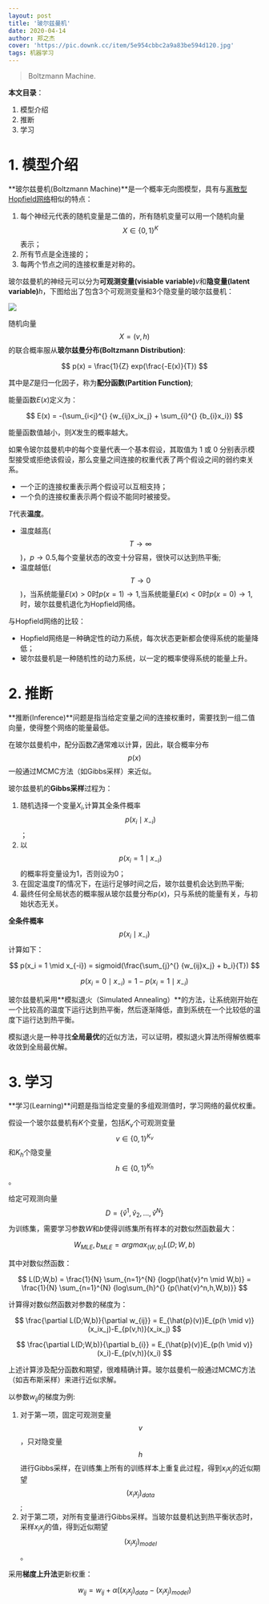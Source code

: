 ```yaml
---
layout: post
title: '玻尔兹曼机'
date: 2020-04-14
author: 郑之杰
cover: 'https://pic.downk.cc/item/5e954cbbc2a9a83be594d120.jpg'
tags: 机器学习
---
```


> Boltzmann Machine.

**本文目录**：
1. 模型介绍
2. 推断
3. 学习


# 1. 模型介绍
**玻尔兹曼机(Boltzmann Machine)**是一个概率无向图模型，具有与[离散型Hopfield网络](https://0809zheng.github.io/2020/04/13/hopfield-network.html)相似的特点：
1. 每个神经元代表的随机变量是二值的，所有随机变量可以用一个随机向量$$X \in \{0,1\}^K$$表示；
2. 所有节点是全连接的；
3. 每两个节点之间的连接权重是对称的。

玻尔兹曼机的神经元可以分为**可观测变量(visiable variable)**$v$和**隐变量(latent variable)**$h$，下图给出了包含3个可观测变量和3个隐变量的玻尔兹曼机：

![](https://pic.downk.cc/item/5e952a3dc2a9a83be57fae50.jpg)

随机向量$$X = (v,h)$$的联合概率服从**玻尔兹曼分布(Boltzmann Distribution)**:

$$ p(x) = \frac{1}{Z} exp(\frac{-E(x)}{T}) $$

其中是$Z$是归一化因子，称为**配分函数(Partition Function)**;

能量函数$E(x)$定义为：

$$ E(x) = -(\sum_{i<j}^{} {w_{ij}x_ix_j} + \sum_{i}^{} {b_{i}x_i}) $$

能量函数值越小，则$X$发生的概率越大。

如果令玻尔兹曼机中的每个变量代表一个基本假设，其取值为 1 或 0 分别表示模型接受或拒绝该假设，那么变量之间连接的权重代表了两个假设之间的弱约束关系。
- 一个正的连接权重表示两个假设可以互相支持；
- 一个负的连接权重表示两个假设不能同时被接受。

$T$代表**温度**。
- 温度越高($$T → ∞$$)，$p → 0.5$,每个变量状态的改变十分容易，很快可以达到热平衡;
- 温度越低($$T → 0$$)，当系统能量$E(x)>0$时$p(x=1) → 1$,当系统能量$E(x)<0$时$p(x=0) → 1$,时，玻尔兹曼机退化为Hopfield网络。

与Hopfield网络的比较：
- Hopfield网络是一种确定性的动力系统，每次状态更新都会使得系统的能量降低；
- 玻尔兹曼机是一种随机性的动力系统，以一定的概率使得系统的能量上升。

# 2. 推断
**推断(Inference)**问题是指当给定变量之间的连接权重时，需要找到一组二值向量，使得整个网络的能量最低。

在玻尔兹曼机中，配分函数$Z$通常难以计算，因此，联合概率分布$$p(x)$$一般通过MCMC方法（如Gibbs采样）来近似。

玻尔兹曼机的**Gibbs采样**过程为：
1. 随机选择一个变量$X_i$,计算其全条件概率$$p(x_i \mid x_{-i})$$；
2. 以$$p(x_i = 1 \mid x_{-i})$$的概率将变量设为1，否则设为0；
3. 在固定温度$T$的情况下，在运行足够时间之后，玻尔兹曼机会达到热平衡;
4. 最终任何全局状态的概率服从玻尔兹曼分布$p(x)$，只与系统的能量有关，与初始状态无关。

**全条件概率**$$p(x_i \mid x_{-i})$$计算如下：

$$ p(x_i = 1 \mid x_{-i}) = sigmoid(\frac{\sum_{j}^{} {w_{ij}x_j} + b_i}{T}) $$

$$ p(x_i = 0 \mid x_{-i}) = 1 - p(x_i = 1 \mid x_{-i}) $$

玻尔兹曼机采用**模拟退火（Simulated Annealing）**的方法，让系统刚开始在一个比较高的温度下运行达到热平衡，然后逐渐降低，直到系统在一个比较低的温度下运行达到热平衡。

模拟退火是一种寻找**全局最优**的近似方法，可以证明，模拟退火算法所得解依概率收敛到全局最优解。

# 3. 学习
**学习(Learning)**问题是指当给定变量的多组观测值时，学习网络的最优权重。

假设一个玻尔兹曼机有$K$个变量，包括$K_v$个可观测变量$$v \in \{0,1\}^{K_v}$$和$K_h$个隐变量$$h \in \{0,1\}^{K_h}$$。

给定可观测向量$$D = \{\hat{v}^1,\hat{v}_2,...,\hat{v}^N\}$$为训练集，需要学习参数$W$和$b$使得训练集所有样本的对数似然函数最大：

$$ W_{MLE},b_{MLE} = argmax_{(W,b)} L(D;W,b) $$

其中对数似然函数：

$$ L(D;W,b) = \frac{1}{N} \sum_{n=1}^{N} {logp(\hat{v}^n \mid W,b)} = \frac{1}{N} \sum_{n=1}^{N} {log\sum_{h}^{} {p(\hat{v}^n,h,W,b)}} $$

计算得对数似然函数对参数的梯度为：

$$ \frac{\partial L(D;W,b)}{\partial w_{ij}} = E_{\hat{p}(v)}E_{p(h \mid v)}(x_ix_j)-E_{p(v,h)}(x_ix_j) $$

$$ \frac{\partial L(D;W,b)}{\partial b_{i}} = E_{\hat{p}(v)}E_{p(h \mid v)}(x_i)-E_{p(v,h)}(x_i) $$

上述计算涉及配分函数和期望，很难精确计算。玻尔兹曼机一般通过MCMC方法（如吉布斯采样）来进行近似求解。

以参数$w_{ij}$的梯度为例:
1. 对于第一项，固定可观测变量$$v$$，只对隐变量$$h$$进行Gibbs采样，在训练集上所有的训练样本上重复此过程，得到$x_ix_j$的近似期望$$(x_ix_j)_{data}$$;
2. 对于第二项，对所有变量进行Gibbs采样。当玻尔兹曼机达到热平衡状态时，采样$x_ix_j$的值，得到近似期望$$(x_ix_j)_{model}$$。

采用**梯度上升法**更新权重：

$$ w_{ij} = w_{ij} + α((x_ix_j)_{data} - (x_ix_j)_{model}) $$